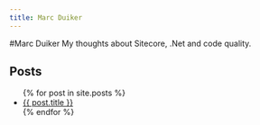 ```yaml
---
title: Marc Duiker
---
```


#Marc Duiker
My thoughts about Sitecore, .Net and code quality.

## Posts
<ul>
  {% for post in site.posts %}
    <li>
      <a href="{{ post.url }}">{{ post.title }}</a>
    </li>
  {% endfor %}
</ul>